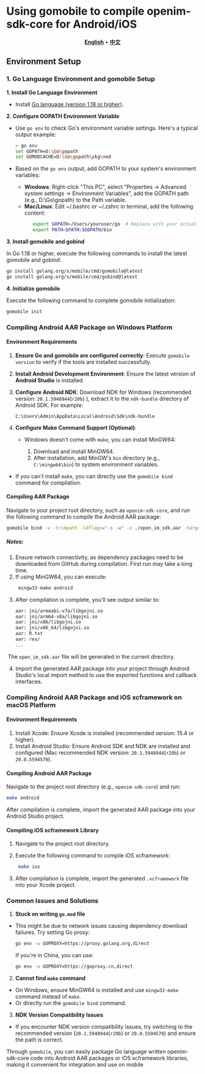 # Using gomobile to compile openim-sdk-core for Android/iOS

<p align="center">
    <a href="./gomobile-android-ios-setup.md"><b>English</b></a> •
    <a href="./gomobile-android-ios-setup-cn.md"><b>中文</b></a>
</p>

## Environment Setup

### 1. Go Language Environment and gomobile Setup

**1. Install Go Language Environment**

- Install [Go language (version 1.18 or higher)](https://go.dev/dl/).

**2. Configure GOPATH Environment Variable**

- Use `go env` to check Go's environment variable settings. Here's a typical output example:

  ```bash
  > go env
  set GOPATH=D:\Go\gopath
  set GOMODCACHE=D:\Go\gopath\pkg\mod
  ```

- Based on the `go env` output, add GOPATH to your system's environment variables:
  - **Windows**: Right-click "This PC", select "Properties -> Advanced system settings -> Environment Variables", add the GOPATH path (e.g., D:\Go\gopath) to the Path variable.
  - **Mac/Linux**: Edit ~/.bashrc or ~/.zshrc in terminal, add the following content:
    ```bash
       export GOPATH=/Users/youruser/go  # Replace with your actual path
       export PATH=$PATH:$GOPATH/bin
    ```

**3. Install gomobile and gobind**

In Go 1.18 or higher, execute the following commands to install the latest gomobile and gobind:

```bash
go install golang.org/x/mobile/cmd/gomobile@latest
go install golang.org/x/mobile/cmd/gobind@latest
```

**4. Initialize gomobile**

Execute the following command to complete gomobile initialization:

```bash
gomobile init
```

### Compiling Android AAR Package on Windows Platform

#### Environment Requirements

1. **Ensure Go and gomobile are configured correctly**: Execute `gomobile version` to verify if the tools are installed successfully.

2. **Install Android Development Environment**: Ensure the latest version of **Android Studio** is installed.

3. **Configure Android NDK**: Download NDK for Windows (recommended version: `20.1.5948944`(`r20b`) ), extract it to the `ndk-bundle` directory of Android SDK. For example:

   ```
   C:\Users\Admin\AppData\Local\Android\Sdk\ndk-bundle
   ```

4. **Configure Make Command Support (Optional)**:

   - Windows doesn't come with `make`, you can install MinGW64:

     1. Download and install MinGW64.
     2. After installation, add MinGW's `bin` directory (e.g., `C:\mingw64\bin`) to system environment variables.

- If you can't install `make`, you can directly use the `gomobile bind` command for compilation.

#### Compiling AAR Package

Navigate to your project root directory, such as `openim-sdk-core`, and run the following command to compile the Android AAR package:

```bash
gomobile bind -v -trimpath -ldflags="-s -w" -o ./open_im_sdk.aar -target=android ./open_im_sdk/ ./open_im_sdk_callback/
```

##### **Notes**:

1. Ensure network connectivity, as dependency packages need to be downloaded from GitHub during compilation. First run may take a long time.
2. If using MinGW64, you can execute:
   ```bash
    mingw32-make android
   ```
3. After compilation is complete, you'll see output similar to:
   ```bash
   aar: jni/armeabi-v7a/libgojni.so
   aar: jni/arm64-v8a/libgojni.so
   aar: jni/x86/libgojni.so
   aar: jni/x86_64/libgojni.so
   aar: R.txt
   aar: res/
   ...
   ```

​ The `open_im_sdk.aar` file will be generated in the current directory.

4. Import the generated AAR package into your project through Android Studio's local import method to use the exported functions and callback interfaces.

### Compiling Android AAR Package and iOS xcframework on macOS Platform

#### Environment Requirements

1. Install Xcode: Ensure Xcode is installed (recommended version: 15.4 or higher).
2. Install Android Studio: Ensure Android SDK and NDK are installed and configured (Mac recommended NDK version: `20.1.5948944`(`r20b`) or `20.0.5594570`).

#### Compiling Android AAR Package

Navigate to the project root directory (e.g., `openim-sdk-core`) and run:

```bash
make android
```

After compilation is complete, import the generated AAR package into your Android Studio project.

#### Compiling iOS xcframework Library

1. Navigate to the project root directory.

2. Execute the following command to compile iOS xcframework:

   ```bash
    make ios
   ```

3. After compilation is complete, import the generated `.xcframework` file into your Xcode project.

### Common Issues and Solutions

1. **Stuck on writing `go.mod` file**

- This might be due to network issues causing dependency download failures. Try setting Go proxy:
  ```bash
  go env -w GOPROXY=https://proxy.golang.org,direct
  ```
  If you're in China, you can use:
  ```bash
  go env -w GOPROXY=https://goproxy.cn,direct
  ```

2. **Cannot find `make` command**

- On Windows, ensure MinGW64 is installed and use `mingw32-make` command instead of `make`.
- Or directly run the `gomobile bind` command.

3. **NDK Version Compatibility Issues**

- If you encounter NDK version compatibility issues, try switching to the recommended version (`20.1.5948944`(`r20b`) or `20.0.5594570`) and ensure the path is correct.

Through `gomobile`, you can easily package Go language written openim-sdk-core code into Android AAR packages or iOS xcframework libraries, making it convenient for integration and use on mobile
